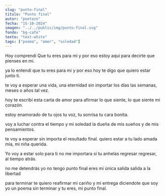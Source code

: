 ```yaml
---
slug: "punto-final"
titulo: "Punto final"
autor: "poetozo"
fecha: "15-10-2024"
imagen: "../../public/img/punto-final.svg"
fondo: "bg-cafe"
texto: "text-white"
tags: ["poema", "amor", "soledad"]
---
```

 
 
Hoy comprendí
Que tu eres para mi
y por eso estoy aquí
para decirte que pienses en mi.

ya lo entendí
que tu eres para mi
y por eso hoy te digo 
que quiero estar junto ti.

te voy a esperar
una vida, una eternidad
sin importar los días 
las semanas, meses o años tal vez.

hoy te escribí
esta carta de amor
para afirmar lo que siente, 
lo que siente mi corazón.

estoy enamorado de tu ojos
tu voz, tu sonrisa
tu cara bonita.

voy a luchar 
contra el tiempo y mi soledad
la dueña de mis sueños
y de mis pensamientos.

te voy a esperar
sin importa el resultado final. 
quiero estar a tu lado
amada mía, mi niña querida.

Yo voy a estar
solo para ti
no me importara 
si tu anhelas regresar
regresar, al tiempo atrás. 

no me detendrás
yo no tengo punto final
eres mi única salida
salida a la libertad

para terminar
te quiero reafirmar
mi cariño y mi entrega 
diciendote que soy yo
un poema sin terminar 
y tu eres, mi punto final.
